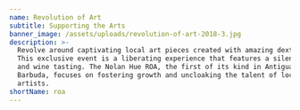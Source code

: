 ```yaml
---
name: Revolution of Art
subtitle: Supporting the Arts
banner_image: /assets/uploads/revolution-of-art-2018-3.jpg
description: >-
  Revolve around captivating local art pieces created with amazing dexterity.
  This exclusive event is a liberating experience that features a silent auction
  and wine tasting. The Nolan Hue ROA, the first of its kind in Antigua and
  Barbuda, focuses on fostering growth and uncloaking the talent of local
  artists.
shortName: roa
---
```

